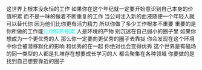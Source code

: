 这世界上根本没永恒的工作
如果你在这个年纪就一定要开始意识到自己本身的价值积累
而不是一味的做着不断重复的工作
当公司注入新的血液随便一个年轻人就可以替代你
因为他们比你更有活力精力
所以你做了多少工作根本不重要
重要的是你所做的工作能<font color="#00ffdc">让你有所积累</font>
人是环境的产物
别沉迷在自己弱小的圈子里
如果你想成为一个更优秀的人
那么你一定要向更优秀的圈子去靠拢
你会发现在这个环境中你会被潜移默化的影响
和优秀的在一起
你绝对也会变得优秀
这个世界是有磁场的同一类型的人都是扎堆存在想要成长学习的人
都会聚集在各种领域
你要做的是找到自己想要靠近的圈子